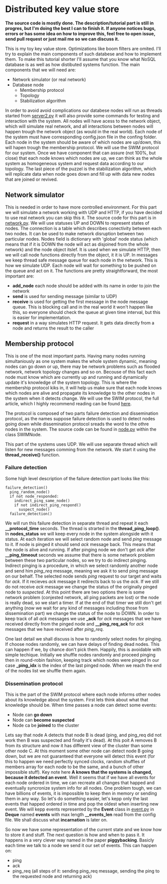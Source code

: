 # Distributed key value store

**The source code is mostly done. The description/tutorial part is still in progres, but I'm doing the best I can to finish it. If anyone notices bugs, errors or has some idea on how to improve this, feel free to open issue, send pull request or just mail me so we can discuss it.**

This is my toy key value store. Optimizations like boom filters are omited. I'll try to explain the main components of such databese and how to implement them. To make this tutorial shorter I'll assume that you know what NoSQL database is as well as how distibuted systems function. The main components that we will need are:

* Network simulator (or real network)
* Database node
  * Membership protocol
  * Topology
  * Stabilization algorithm

In order to avoid avoid complications our databese nodes will run as threads started from [server2.py](https://github.com/vasil-pashov/DistributedKVStore/blob/master/server2.py) it will also provide some commands for testing and interaction with the system. All nodes will have acess to the network object, which will simulate real network, and all interactions between nodes will happen trough the network object (as would in the real world). Each node of the system must have corresponding config.json file in the confing folder. Each node in the system should be aware of which nodes are up/down, this will hapen trough the membership protocol. We will use the SWIM protocol for our system. Once we have component that can assure (not 100%, but close) that each node knows which nodes are up, we can think as the whole system as homogeneous system and request data according to our topology. The last piece of the puzzel is the stabilization algorithm, which will replicate data when node goes down and fill up with data new nodes that are joined or revived.

## Network simulator

This is needed in order to have more controlled environment. For this part we will simulate a network working with UDP and HTTP, if you have decided to use real network you can skip this it. The source code for this part is in [network.py](https://github.com/vasil-pashov/DistributedKVStore/blob/master/network.py). We will use statuses UP and DOWN to represent states of nodes. The connection is a table which describes conectivity between each two nodes. It can be used to make network disruption between two particular nodes. Nodes field is dictionary with 'global' node status (which means that if it is DOWN the node will act as disjoined from the whole network) and the node object itslef. It is used when we simulate HTTP, then we will call node functions directly from the object, it it is UP. In messages we keep thread safe message queue for each node in the network. This is how we simulate UDP. Each node will wait for something to be pushed on the queue and act on it. The functions are pretty straightforward, the most important are:

* **add_node** each node should be added with its name in order to join the network
* **send** is used for sending message (similar to UDP)
* **receive** is used for getting the first message in the node message queue. This is blocking call and in the real world it won't happen like this, so everyone should check the queue at given time interval, but this is easier for implementation.
* **request** in a way simulates HTTP request. It gets data directly from a node and returns the result to the caller

## Membership protocol

This is one of the most important parts. Having many nodes running simultaniously as one system makes the whole system dynamic, meaning nodes can go down or up, there may be network problems such as flooded network, network topology changes and so on. Becouse of this fact each node must know which are currently up and running and dynamically update it's knowledge of the system topology. This is where the membership protocol kiks in, it will help us make sure that each node knows which nodes are alive and propagate its knowledge to the other nodes in the system when it detects change. We will use the SWIM protocol, the full article, which I highly recommend reading can be found [here](https://pdfs.semanticscholar.org/8712/3307869ac84fc16122043a4a313604bd948f.pdf).

The protocol is composed of two parts failure detection and dissemination protocol, as the names suppose failure detection is used to detect nodes going down while dissemination protocol sreads the word to the othre nodes in the system. The source code can be found in [node.py](https://github.com/vasil-pashov/DistributedKVStore/blob/master/node.py) within the class SWIMNode.

This part of the systems uses UDP. We will use separate thread which will listen for new messages comming from the network. We start it using the **thread_receive()** function.

### Failure detection

Some high level description of the failure detection part looks like this:

```
failure_detection()
  ping_random_node()
  if not node_responded:
    indirect_ping_same_node()
    if not indirect_ping_respond()
      suspect_node()
  failure_detection()
```
We will run this failure detection in separate thread and repeat it each **__protocol_time** seconds. The thread is strarted in the **thread_ping_loop()**. In **nodes_status** we will keep every node in the system alongside with it status. At each iteration we will select random node and send *ping* message to it. If node is pinged it should send *ack* message back. This means that the node is alive and running. If after pinging node we don't get *ack* after **__ping_timeout** seconds we assume that there is some network problem between these two particular nodes, so we try to do indirect pinging. Indirect pinging is a procedure, in which we select randomly another node and send him *ping_req* message, meaning we ask it to send ping message on our behalf. The selected node sends *ping* request to our target and waits for *ack*. If it recieves *ack* message it redirects back to us the *ack*. If we still do not receive *ack* message we change the status of the originally pinged node to *suspected*. At this point there are two options there is some network problem (conjested network, all ping packets are lost) or the node is really dead, so we start a timer. If at the end of that timer we still don't get anything (now we wait for any kind of messages including those from dissemination part) we change the status of the node to DOWN. In order to keep track of all *ack* messages we use **_ack** for *ack* messages that we have received directly from the pinged node and **__ping_req_ack** for *ack* messages that we have received after *ping_req*.

One last detail we shall discuss is how to randomly select nodes for pinging. If choose nodes randomly, we can have delays of finding dead nodes. This can happen if we, by chance don't pick them. Happily, this is avoidable with simple techique. Initially we shuffle nodes randomly and proceed pinging then in round-robin fashion, keeping track which nodes were pinged In our case **_ping_idx** is the index of the last pinged node. When we reach the end of the nodes list we shuffle them again.

### Dissemination protocol

This is the part of the SWIM protocol where each node informs other nodes about its knowledge about the system. First lets think about what that knowledge should be. When time passes a node can detect some events:

* Node can **go down**
* Node can **become suspected**
* Node ca be **joined** to the cluster

Lets say that node A detects that node B is dead (ping, and ping_req did not work then B was suspected and finally it's dead). At this poit A removes B from its structure and now it has different view of the cluster than some other node C. At this moment some other node can detect node B going down, but we are not guaranteed that everyone will detect this event (for this to happen we need perfectly synced clocks, random shuffles of members array for each node to be the same, and a bunch of other impossible stuff). Key note here **A knows that the systems is changed, because it detected an event**. Well it seems that if we have all events for each node ordered in time, we can recreate all changes that happed and eventually syncronize system info for all nodes. One problem tough, we can have billions of events, it is impossible to keep then in memory or sending them in any way. So let's do something easier, let's kepp only the last events that happed ordered in time and pop the oldest when inserting new event. We will kepp events represented by the **Event** class in [event.py](https://github.com/vasil-pashov/DistributedKVStore/blob/master/event.py) in **Deque** named **events** with max length **__events_len** read from the config file. We shall discuss what **incarnation** is later on.

So now we have some representation of the current state and we know how to store it and stuff. The next question is how and when to pass it. It happens in a very clever way named in the paper **piggybacking**. Basicly each time we talk to a node we send it our set of events. This can happen on:

* ping
* ack
* ping_req (all steps of it: sending ping_req message, sending the ping to the requested node and returning ack)
